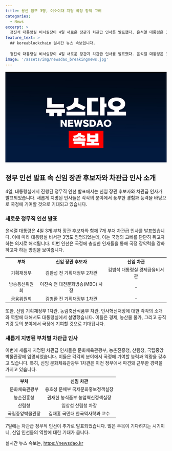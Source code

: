 ```yaml
---
title: 용산 참모 3명, 여소야대 지형 국정 장악 고삐
categories:
  - News
excerpt: >
  정진석 대통령실 비서실장이 4일 새로운 장관과 차관급 인사를 발표했다. 윤석열 대통령은 3개 부처 장관 후보자와 7개 부처 차관급 인사를 동시에 발표했다. 새로운 임명된 인사들은 각각의 분야에서 관심을 끌고 있는 인물들이다. 이번 인선은 정부의 새로운 국정기조와 고삐를 단단히 쥐겠다는 의지를 반영한 것으로 분석된다. 윤 대통령은 이를 통해 국정 장악력을 강화하고 공직기강을 강조하고자 하는 의도로 보인다.
feature_text: >
  ## koreablockchain 실시간 뉴스 속보입니다.

  정진석 대통령실 비서실장이 4일 새로운 장관과 차관급 인사를 발표했다. 윤석열 대통령은 3개 부처 장관 후보자와 7개 부처 차관급 인사를 동시에 발표했다. 새로운 임명된 인사들은 각각의 분야에서 관심을 끌고 있는 인물들이다. 이번 인선은 정부의 새로운 국정기조와 고삐를 단단히 쥐겠다는 의지를 반영한 것으로 분석된다. 윤 대통령은 이를 통해 국정 장악력을 강화하고 공직기강을 강조하고자 하는 의도로 보인다.
image: '/assets/img/newsdao_breakingnews.jpg'
---
```


<p><img src="/assets/img/newsdao_breakingnews.jpg" alt="koreablockchain 속보" /></p>

<h2 data-ke-size="size26">정부 인선 발표 속 신임 장관 후보자와 차관급 인사 소개</h2>

<p data-ke-size="size16">4일, 대통령실에서 진행된 정무직 인선 발표에서는 신임 장관 후보자와 차관급 인사가 발표되었습니다. 새롭게 지명된 인사들은 각각의 분야에서 풍부한 경험과 능력을 바탕으로 국정에 기여할 것으로 기대되고 있습니다.</p>

<h3>새로운 정무직 인선 발표</h3>

<p data-ke-size="size16">윤석열 대통령은 4일 3개 부처 장관 후보자와 함께 7개 부처 차관급 인사를 발표했습니다. 이에 따라 대통령실 비서관 3명도 임명되었는데, 이는 국정의 고삐를 단단히 쥐고자 하는 의지로 해석됩니다. 이번 인선은 국정에 충실한 인재들을 통해 국정 장악력을 강화하고자 하는 방침을 보여줍니다.</p>

<table>
  <tr>
    <td style="text-align: center; height: 17px;"><b>부처</b></td>
    <td style="text-align: center; height: 17px;"><b>신임 장관 후보자</b></td>
    <td style="text-align: center; height: 17px;"><b>신임 차관</b></td>
  </tr>
  <tr>
    <td style="text-align: center; height: 17px;">기획재정부</td>
    <td style="text-align: center; height: 17px;">김완섭 전 기획재정부 2차관</td>
    <td style="text-align: center; height: 17px;">김범석 대통령실 경제금융비서관</td>
  </tr>
  <tr>
    <td style="text-align: center; height: 17px;">방송통신위원회</td>
    <td style="text-align: center; height: 17px;">이진숙 전 대전문화방송(MBC) 사장</td>
    <td style="text-align: center; height: 17px;">-</td>
  </tr>
  <tr>
    <td style="text-align: center; height: 17px;">금융위원회</td>
    <td style="text-align: center; height: 17px;">김병환 전 기획재정부 1차관</td>
    <td style="text-align: center; height: 17px;">-</td>
  </tr>
</table>

<p data-ke-size="size16">또한, 신임 기획재정부 1차관, 농림축산식품부 차관, 인사혁신처장에 대한 각각의 소개와 역할에 대해서도 대통령실에서 설명했습니다. 이들은 경제, 농산물 물가, 그리고 공직기강 등의 분야에서 국정에 기여할 것으로 기대됩니다.</p>

<h3>새롭게 지명된 부처별 차관급 인사</h3>

<p data-ke-size="size16">이번에 새롭게 지명된 차관급 인사들은 문화체육관광부, 농촌진흥청, 산림청, 국립중앙박물관장에 임명되었습니다. 이들은 각각의 분야에서 국정에 기여할 능력과 역량을 갖추고 있습니다. 특히, 신임 문화체육관광부 1차관은 이전 정부에서 파견돼 근무한 경력을 가지고 있습니다.</p>

<table>
  <tr>
    <td style="text-align: center; height: 17px;"><b>부처</b></td>
    <td style="text-align: center; height: 17px;"><b>신임 차관</b></td>
  </tr>
  <tr>
    <td style="text-align: center; height: 17px;">문화체육관광부</td>
    <td style="text-align: center; height: 17px;">용호성 문체부 국제문화홍보정책실장</td>
  </tr>
  <tr>
    <td style="text-align: center; height: 17px;">농촌진흥청</td>
    <td style="text-align: center; height: 17px;">권재한 농식품부 농업혁신정책실장</td>
  </tr>
  <tr>
    <td style="text-align: center; height: 17px;">산림청</td>
    <td style="text-align: center; height: 17px;">임상섭 산림청 차장</td>
  </tr>
  <tr>
    <td style="text-align: center; height: 17px;">국립중앙박물관장</td>
    <td style="text-align: center; height: 17px;">김재홍 국민대 한국역사학과 교수</td>
  </tr>
</table>

<p data-ke-size="size16">7일에는 차관급 정무직 인선이 추가로 발표되었습니다. 많은 주목이 기다려지는 시기이니, 신임 인선들의 역할에 대한 기대가 큽니다.</p>
실시간 뉴스 속보는, <a href="https://newsdao.kr" rel="dofollow">https://newsdao.kr</a>


